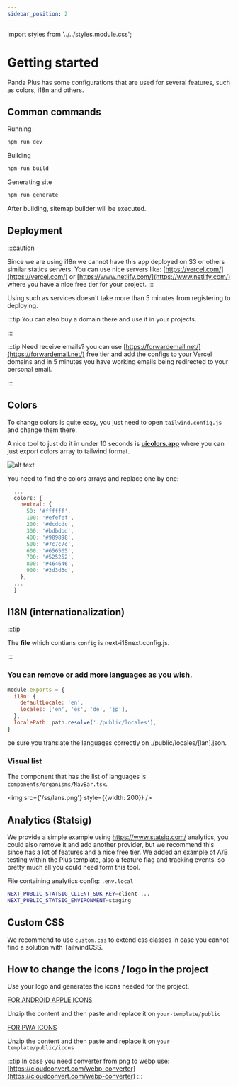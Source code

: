 ```yaml
---
sidebar_position: 2
---
```


import styles from '../../styles.module.css';


# Getting started 

Panda Plus has some configurations that are used for several features, such as colors, i18n and others.

## Common commands 

Running

``` sh
npm run dev
```

Building

``` sh
npm run build 
```

Generating site

``` sh
npm run generate 
```

After building, sitemap builder will be executed.

## Deployment 

:::caution

Since we are using i18n we cannot have this app deployed on S3 or others similar statics servers. You can use nice servers like:
[https://vercel.com/](https://vercel.com/) or [https://www.netlify.com/](https://www.netlify.com/) where you have a nice free tier for your project.
:::

Using such as services doesn't take more than 5 minutes from registering to deploying. 

:::tip
You can also buy a domain there and use it in your projects.

:::

:::tip
Need receive emails? you can use [https://forwardemail.net/](https://forwardemail.net/) free tier and add the configs to your Vercel domains and in 5 minutes you have working emails being redirected to your personal email.

:::



## Colors

To change colors is quite easy, you just need to open `tailwind.config.js` and change them there.

A nice tool to just do it in under 10 seconds is **[uicolors.app](https://uicolors.app/create)** where you can just export colors array to tailwind format.

![alt text](/ss/colorgen.png)

You need to find the colors arrays and replace one by one:

``` javascript
  ...
  colors: {
    neutral: {
      50: '#ffffff',
      100: '#efefef',
      200: '#dcdcdc',
      300: '#bdbdbd',
      400: '#989898',
      500: '#7c7c7c',
      600: '#656565',
      700: '#525252',
      800: '#464646',
      900: '#3d3d3d',
    },
  ...
  }
```

## I18N (internationalization)

:::tip

The **file** which contians `config` is next-i18next.config.js.

:::

### You can remove or add more languages as you wish.

``` javascript
module.exports = {
  i18n: {
    defaultLocale: 'en',
    locales: ['en', 'es', 'de', 'jp'],
  },
  localePath: path.resolve('./public/locales'),
}

```
be sure you translate the languages correctly on ./public/locales/[lan].json.

### Visual list 

The component that has the list of languages is `components/organisms/NavBar.tsx`.

<img src={'/ss/lans.png'} style={{width: 200}} />



## Analytics (Statsig)

We provide a simple example using https://www.statsig.com/ analytics, you could also remove it and add another provider, but we recommend this since has a lot of features and a nice free tier.
We added an example of A/B testing within the Plus template, also a feature flag and tracking events. so pretty much all you could need form this tool.

File containing analytics config: `.env.local`
``` sh 
NEXT_PUBLIC_STATSIG_CLIENT_SDK_KEY=client-...
NEXT_PUBLIC_STATSIG_ENVIRONMENT=staging
```

## Custom CSS

We recommend to use `custom.css` to extend css classes in case you cannot find a solution with TailwindCSS.

## How to change the icons / logo in the project

Use your logo and generates the icons needed for the project.

<div>
  <a href="https://favicon.io/favicon-converter/">FOR ANDROID APPLE ICONS</a> 
</div>

Unzip the content and then paste and replace it on `your-template/public`

<div>
  <a href="https://tools.crawlink.com/tools/pwa-icon-generator/">FOR PWA ICONS</a> 
</div>

Unzip the content and then paste and replace it on `your-template/public/icons`


:::tip
In case you need converter from png to webp use: [https://cloudconvert.com/webp-converter](https://cloudconvert.com/webp-converter)
:::


<head>
<meta property="og:title" content="Panda Plus"/>
<meta property="og:image" content="https://media.discordapp.net/attachments/1092919759911256125/1092920698198032545/1.png?width=588&height=588"/>
<meta property="og:description" content="If you have the Panda Plus template, this includes Panda Core (Free) and you have a landing page with multiple features, such as dark/light mode, i18n, sections and more."/>
<meta property="og:url" content="https://docu.blue-panda.dev/docs/category/-tutorial---plus"/>
</head>
